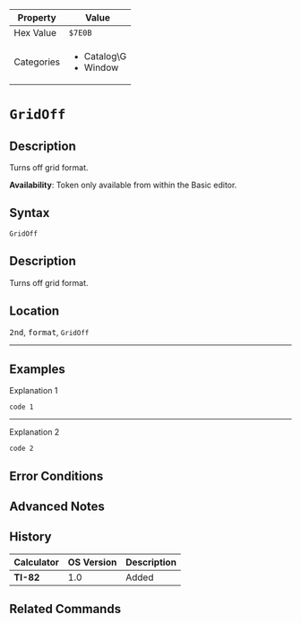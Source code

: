 | Property      | Value |
|---------------|-------|
| Hex Value     | `$7E0B`|
| Categories    | <ul><li>Catalog\G</li><li>Window</li></ul> |

# `GridOff`

## Description
Turns off grid format.


<b>Availability</b>: Token only available from within the Basic editor.

## Syntax
`GridOff`

## Description
Turns off grid format.

## Location
<kbd>2nd</kbd>, <kbd>format</kbd>, `GridOff`
<hr>

## Examples

Explanation 1
```ti-basic
code 1
```
---
Explanation 2
```ti-basic
code 2
```

## Error Conditions


## Advanced Notes


## History
| Calculator | OS Version | Description |
|------------|------------|-------------|
| <b>TI-82</b> | 1.0 | Added

## Related Commands

    